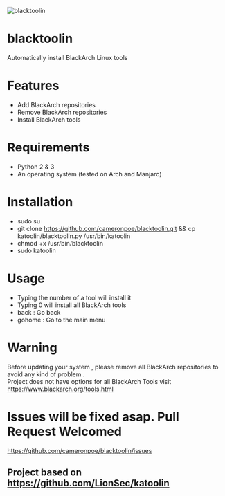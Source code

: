 ![blacktoolin](https://i.postimg.cc/sDG8Jd1n/Screenshot-from-2018-10-16-17-28-47.png)
# blacktoolin
Automatically install BlackArch Linux tools

# Features
- Add BlackArch repositories
- Remove BlackArch repositories
- Install BlackArch tools

# Requirements
- Python 2 & 3
- An operating system (tested on Arch and Manjaro)

# Installation
- sudo su
- git clone https://github.com/cameronpoe/blacktoolin.git && cp katoolin/blacktoolin.py /usr/bin/katoolin
- chmod +x /usr/bin/blacktoolin
- sudo katoolin 

# Usage
- Typing the number of a tool will install it
- Typing 0 will install all BlackArch tools
- back : Go back
- gohome : Go to the main menu

# Warning
Before updating your system , please remove all BlackArch repositories to avoid any kind of problem .<br />
Project does not have options for all BlackArch Tools visit https://www.blackarch.org/tools.html

# Issues will be fixed asap. Pull Request Welcomed

https://github.com/cameronpoe/blacktoolin/issues
<br />
## Project based on https://github.com/LionSec/katoolin
